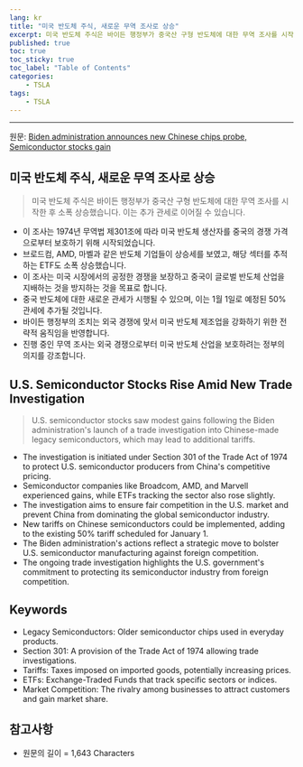 ```yaml
---
lang: kr
title: "미국 반도체 주식, 새로운 무역 조사로 상승"
excerpt: 미국 반도체 주식은 바이든 행정부가 중국산 구형 반도체에 대한 무역 조사를 시작한 후 소폭 상승했습니다. 이는 추가 관세로 이어질 수 있습니다.
published: true
toc: true
toc_sticky: true
toc_label: "Table of Contents"
categories:
    - TSLA
tags:
    - TSLA
---
```


---

  원문: [Biden administration announces new Chinese chips probe, Semiconductor stocks gain](https://www.investing.com/news/stock-market-news/biden-administration-announces-new-chinese-chips-probe-semiconductor-stocks-gain-3788081)

## 미국 반도체 주식, 새로운 무역 조사로 상승

> 미국 반도체 주식은 바이든 행정부가 중국산 구형 반도체에 대한 무역 조사를 시작한 후 소폭 상승했습니다. 이는 추가 관세로 이어질 수 있습니다.


- 이 조사는 1974년 무역법 제301조에 따라 미국 반도체 생산자를 중국의 경쟁 가격으로부터 보호하기 위해 시작되었습니다.
- 브로드컴, AMD, 마벨과 같은 반도체 기업들이 상승세를 보였고, 해당 섹터를 추적하는 ETF도 소폭 상승했습니다.
- 이 조사는 미국 시장에서의 공정한 경쟁을 보장하고 중국이 글로벌 반도체 산업을 지배하는 것을 방지하는 것을 목표로 합니다.
- 중국 반도체에 대한 새로운 관세가 시행될 수 있으며, 이는 1월 1일로 예정된 50% 관세에 추가될 것입니다.
- 바이든 행정부의 조치는 외국 경쟁에 맞서 미국 반도체 제조업을 강화하기 위한 전략적 움직임을 반영합니다.
- 진행 중인 무역 조사는 외국 경쟁으로부터 미국 반도체 산업을 보호하려는 정부의 의지를 강조합니다.

## U.S. Semiconductor Stocks Rise Amid New Trade Investigation

> U.S. semiconductor stocks saw modest gains following the Biden administration's launch of a trade investigation into Chinese-made legacy semiconductors, which may lead to additional tariffs.


- The investigation is initiated under Section 301 of the Trade Act of 1974 to protect U.S. semiconductor producers from China's competitive pricing.
- Semiconductor companies like Broadcom, AMD, and Marvell experienced gains, while ETFs tracking the sector also rose slightly.
- The investigation aims to ensure fair competition in the U.S. market and prevent China from dominating the global semiconductor industry.
- New tariffs on Chinese semiconductors could be implemented, adding to the existing 50% tariff scheduled for January 1.
- The Biden administration's actions reflect a strategic move to bolster U.S. semiconductor manufacturing against foreign competition.
- The ongoing trade investigation highlights the U.S. government's commitment to protecting its semiconductor industry from foreign competition.

## Keywords

- Legacy Semiconductors: Older semiconductor chips used in everyday products.
- Section 301: A provision of the Trade Act of 1974 allowing trade investigations.
- Tariffs: Taxes imposed on imported goods, potentially increasing prices.
- ETFs: Exchange-Traded Funds that track specific sectors or indices.
- Market Competition: The rivalry among businesses to attract customers and gain market share.

## 참고사항

- 원문의 길이 = 1,643 Characters


